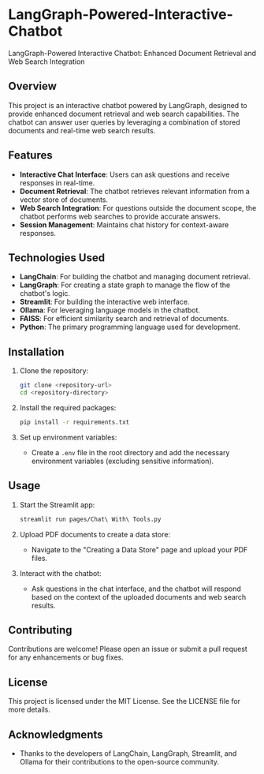 # LangGraph-Powered-Interactive-Chatbot
LangGraph-Powered Interactive Chatbot: Enhanced Document Retrieval and Web Search Integration

## Overview
This project is an interactive chatbot powered by LangGraph, designed to provide enhanced document retrieval and web search capabilities. The chatbot can answer user queries by leveraging a combination of stored documents and real-time web search results.

## Features
- **Interactive Chat Interface**: Users can ask questions and receive responses in real-time.
- **Document Retrieval**: The chatbot retrieves relevant information from a vector store of documents.
- **Web Search Integration**: For questions outside the document scope, the chatbot performs web searches to provide accurate answers.
- **Session Management**: Maintains chat history for context-aware responses.

## Technologies Used
- **LangChain**: For building the chatbot and managing document retrieval.
- **LangGraph**: For creating a state graph to manage the flow of the chatbot's logic.
- **Streamlit**: For building the interactive web interface.
- **Ollama**: For leveraging language models in the chatbot.
- **FAISS**: For efficient similarity search and retrieval of documents.
- **Python**: The primary programming language used for development.

## Installation
1. Clone the repository:
   ```bash
   git clone <repository-url>
   cd <repository-directory>
   ```

2. Install the required packages:
   ```bash
   pip install -r requirements.txt
   ```

3. Set up environment variables:
   - Create a `.env` file in the root directory and add the necessary environment variables (excluding sensitive information).

## Usage
1. Start the Streamlit app:
   ```bash
   streamlit run pages/Chat\ With\ Tools.py
   ```

2. Upload PDF documents to create a data store:
   - Navigate to the "Creating a Data Store" page and upload your PDF files.

3. Interact with the chatbot:
   - Ask questions in the chat interface, and the chatbot will respond based on the context of the uploaded documents and web search results.

## Contributing
Contributions are welcome! Please open an issue or submit a pull request for any enhancements or bug fixes.

## License
This project is licensed under the MIT License. See the LICENSE file for more details.

## Acknowledgments
- Thanks to the developers of LangChain, LangGraph, Streamlit, and Ollama for their contributions to the open-source community.
